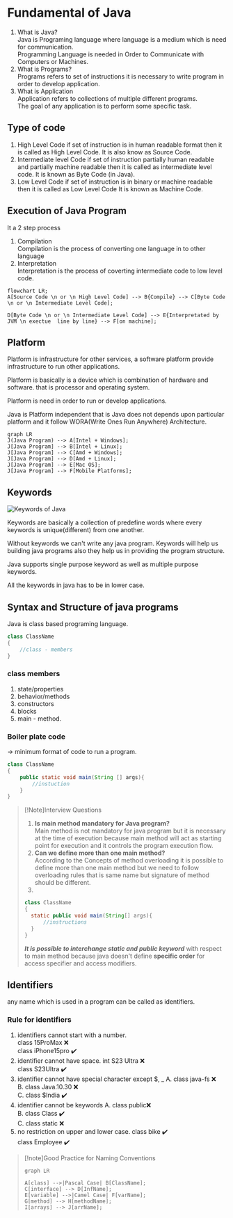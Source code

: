 # Fundamental of Java
1. What is Java?  
	Java is Programing language where language is a medium which is need for communication.  
	Programming Language is needed in Order to Communicate with Computers or Machines.
2. What is Programs?    
	Programs refers to set of instructions it is necessary to write program in order to develop application.
3. What is Application  
	Application refers to collections of multiple different programs.  
	The goal of any application is to perform some specific task.

## Type of code

1. High Level Code
	if set of instruction is in human readable format then it is called as High Level Code.
	It is also know as Source Code.
2. Intermediate level Code
	if set of instruction partially human readable and partially machine readable then it is called as intermediate level code.
	It is known as Byte Code (in Java). 
3. Low Level Code
	if set of instruction is in binary or machine readable then it is called as Low Level Code
	It is known as Machine Code.

## Execution of Java Program

It a 2 step process   

1. Compilation  
	Compilation is the process of converting one language in to other language
2. Interpretation  
	Interpretation is the process of coverting intermediate code to low level code.

```mermaid
flowchart LR;
A[Source Code \n or \n High Level Code] --> B{Compile} --> C[Byte Code \n or \n Intermediate Level Code];

D[Byte Code \n or \n Intermediate Level Code] --> E{Interpretated by JVM \n exectue  line by line} --> F[on machine];
```

## Platform

Platform is infrastructure for other services, a software platform provide infrastructure to run other applications.

Platform is basically is a device which is combination of hardware and software. that is processor and operating system.

Platform is need in order to run or develop applications.  

Java is Platform independent that is Java does not depends upon particular platform and it follow WORA(Write Ones Run Anywhere) Architecture.

```mermaid
graph LR
J(Java Program) --> A[Intel + Windows];
J[Java Program] --> B[Intel + Linux];
J[Java Program] --> C[Amd + Windows];
J[Java Program] --> D[Amd + Linux];
J[Java Program] --> E[Mac OS];
J[Java Program] --> F[Mobile Platforms];

```

## Keywords

![Keywords of Java](https://i0.wp.com/techvidvan.com/tutorials/wp-content/uploads/sites/2/2020/06/List-of-Java-Keywords.jpg?resize=520%2C306&ssl=1)

Keywords are basically a collection of predefine words where every keywords is unique(different) from one another.  

Without keywords we can't write any java program. Keywords will help us building java programs also they help us in providing the program structure.  

Java supports single purpose keyword as well as multiple purpose keywords.  

All the keywords in java has to be in lower case.  
## Syntax and Structure of java programs

Java is class based programing language.  
```java
class ClassName
{
	//class - members
}
```

### class members

1. state/properties
2. behavior/methods
3. constructors
4. blocks
5. main - method.

### Boiler plate code
-> minimum format of code to run a program.
```java
class ClassName
{
	public static void main(String [] args){
		//instuction
	}
}
```

>[!Note]Interview Questions  
>1. <b>Is main method mandatory for Java program?</b>  
>	Main method is not mandatory for java program but it is necessary at the time of execution because main method will act as starting point for execution and it controls the program execution flow.  
>2. <b>Can we define more than one main method?</b>  
>	According to the Concepts of method overloading it is possible to define more than one main method but we need to follow overloading rules 
>	that is same name but signature of method should be different.
>3. 
>```java 
>class ClassName
>{
>	static public void main(String[] args){
>		//instructions
>	}
>}
>```
>	***It is possible to interchange static and public keyword*** with respect to main method because
>	java doesn't define **specific order** for access specifier and access modifiers.  
> 
## Identifiers 

any name which is used in a program can be called as identifiers.  
### Rule for identifiers
1. identifiers cannot start  with a number.  
	class 15ProMax ❌  
	class iPhone15pro ✔️  
2. identifier cannot have space.
	int S23 Ultra ❌  
	class S23Ultra ✔️  
3. identifier cannot have special character except $, _
	A. class java-fs ❌  
	B. class Java.10.30 ❌  
	C. class $India ✔️  
4. identifier cannot be keywords
	A. class public❌  
	B. class Class ✔️  
	C. class static ❌  
5. no restriction on upper and lower case.
	class bike ✔️  
	class Employee ✔️   
	
>[!note]Good Practice for Naming Conventions
>```mermaid
>graph LR
>
>A[class] -->|Pascal Case| B[ClassName];
>C[interface] --> D[InfName];
>E[variable] -->|Camel Case| F[varName];
>G[method] --> H[methodName];
>I[arrays] --> J[arrName];
>```


